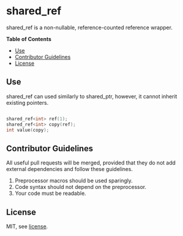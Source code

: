 shared_ref
==========

shared_ref is a non-nullable, reference-counted reference wrapper.

**Table of Contents**

- [Use](#use)
- [Contributor Guidelines](#contributor-guidelines)
- [License](#license)

## Use

shared_ref can used similarly to shared_ptr, however, it cannot inherit existing pointers.

```cpp

shared_ref<int> ref(1);
shared_ref<int> copy(ref);
int value(copy);
```


## Contributor Guidelines

All useful pull requests will be merged, provided that they do not add external dependencies and follow these guidelines.

1. Preprocessor macros should be used sparingly.
2. Code syntax should not depend on the preprocessor.
3. Your code must be readable.

## License

MIT, see [license](LICENSE.md).
